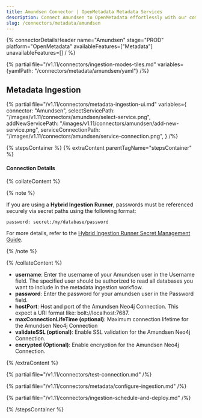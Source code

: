 ```yaml
---
title: Amundsen Connector | OpenMetadata Metadata Services
description: Connect Amundsen to OpenMetadata effortlessly with our comprehensive connector guide. Step-by-step setup, configuration tips, and metadata integration b...
slug: /connectors/metadata/amundsen
---
```


{% connectorDetailsHeader
name="Amundsen"
stage="PROD"
platform="OpenMetadata"
availableFeatures=["Metadata"]
unavailableFeatures=[]
/ %}

{% partial file="/v1.11/connectors/ingestion-modes-tiles.md" variables={yamlPath: "/connectors/metadata/amundsen/yaml"} /%}

## Metadata Ingestion

{% partial 
  file="/v1.11/connectors/metadata-ingestion-ui.md" 
  variables={
    connector: "Amundsen", 
    selectServicePath: "/images/v1.11/connectors/amundsen/select-service.png",
    addNewServicePath: "/images/v1.11/connectors/amundsen/add-new-service.png",
    serviceConnectionPath: "/images/v1.11/connectors/amundsen/service-connection.png",
} 
/%}

{% stepsContainer %}
{% extraContent parentTagName="stepsContainer" %}

#### Connection Details

{% collateContent %}

{% note %} 

If you are using a **Hybrid Ingestion Runner**, passwords must be referenced securely via secret paths using the following format:

```
password: secret:/my/database/password
```
For more details, refer to the [Hybrid Ingestion Runner Secret Management Guide](https://docs.getcollate.io/getting-started/day-1/hybrid-saas/hybrid-ingestion-runner#3.-manage-secrets-securely).

{% /note %}

{% /collateContent %}

- **username**: Enter the username of your Amundsen user in the Username field. The specified user should be authorized to read all databases you want to include in the metadata ingestion workflow.
- **password**: Enter the password for your amundsen user in the Password field.
- **hostPort**: Host and port of the Amundsen Neo4j Connection. This expect a URI format like: bolt://localhost:7687.
- **maxConnectionLifeTime (optional)**: Maximum connection lifetime for the Amundsen Neo4j Connection 
- **validateSSL (optional)**: Enable SSL validation for the Amundsen Neo4j Connection. 
- **encrypted (Optional)**: Enable encryption for the Amundsen Neo4j Connection. 

{% /extraContent %}

{% partial file="/v1.11/connectors/test-connection.md" /%}

{% partial file="/v1.11/connectors/metadata/configure-ingestion.md" /%}

{% partial file="/v1.11/connectors/ingestion-schedule-and-deploy.md" /%}

{% /stepsContainer %}
